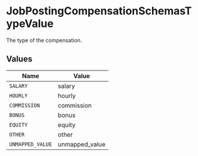 # JobPostingCompensationSchemasTypeValue

The type of the compensation.


## Values

| Name             | Value            |
| ---------------- | ---------------- |
| `SALARY`         | salary           |
| `HOURLY`         | hourly           |
| `COMMISSION`     | commission       |
| `BONUS`          | bonus            |
| `EQUITY`         | equity           |
| `OTHER`          | other            |
| `UNMAPPED_VALUE` | unmapped_value   |